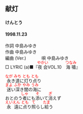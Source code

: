 <style type="text/css">
	ruby{
	    ruby-position: over;
	}
	ruby > rt{font-size: 12px;color:red;}
	p{font:16px;font-size: '楷体'}
</style>
## 献灯
#### けんとう
#### 1998.11.23


作詞     中島みゆき　　　　　   
作曲      中島みゆき  　　　   
編曲 (Ver.) 　　　
唄     中島みゆき    
□ LYRIC (a)■『<ruby><rb>夜会</rb><rp>(</rp><rt>やかい</rt><rp>)</rp></ruby>VOL.10　<ruby><rb>海嘯</rb><rp>(</rp><rt>つなみ</rt><rp>)</rp></ruby>』  
   
<ruby><rb>永</rb><rp>(</rp><rt>なが</rt><rp>)</rp></ruby>き<ruby><rb>道</rb><rp>(</rp><rt>みち</rt><rp>)</rp></ruby>に<ruby><rb>灯</rb><rp>(</rp><rt>とも</rt><rp>)</rp></ruby>り<ruby><rb>点</rb><rp>(</rp><rt>とも</rt><rp>)</rp></ruby>り   
<ruby><rb>迷</rb><rp>(</rp><rt>まよ</rt><rp>)</rp></ruby>い<ruby><rb>深</rb><rp>(</rp><rt>ふか</rt><rp>)</rp></ruby>き<ruby><rb>闇</rb><rp>(</rp><rt>やみ</rt><rp>)</rp></ruby>の<ruby><rb>海</rb><rp>(</rp><rt>うみ</rt><rp>)</rp></ruby>に   
おとのう<ruby><rb>者</rb><rp>(</rp><rt>しゃ</rt><rp>)</rp></ruby>にも<ruby><rb>添</rb><rp>(</rp><rt>そ</rt><rp>)</rp></ruby>いて<ruby><rb>消</rb><rp>(</rp><rt>ぎ</rt><rp>)</rp></ruby>えず   
<ruby><rb>永遠</rb><rp>(</rp><rt>えいえん</rt><rp>)</rp></ruby>に<ruby><rb>点</rb><rp>(</rp><rt>とも</rt><rp>)</rp></ruby>り<ruby><rb>照</rb><rp>(</rp><rt>て</rt><rp>)</rp></ruby>らし<ruby><rb>給</rb><rp>(</rp><rt>たま</rt><rp>)</rp></ruby>う   